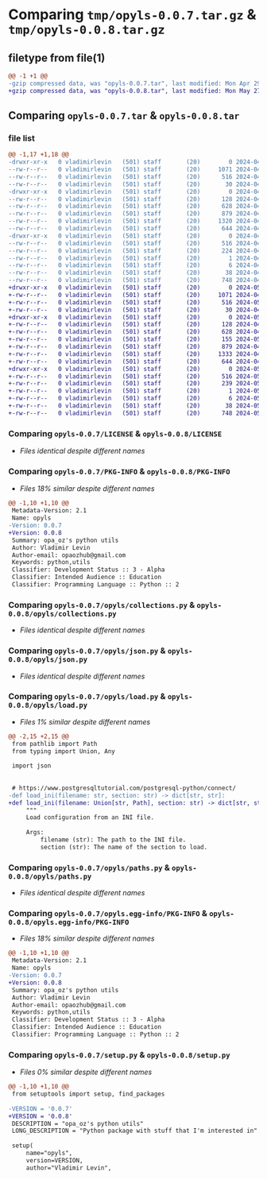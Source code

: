# Comparing `tmp/opyls-0.0.7.tar.gz` & `tmp/opyls-0.0.8.tar.gz`

## filetype from file(1)

```diff
@@ -1 +1 @@
-gzip compressed data, was "opyls-0.0.7.tar", last modified: Mon Apr 29 06:49:59 2024, max compression
+gzip compressed data, was "opyls-0.0.8.tar", last modified: Mon May 27 01:02:32 2024, max compression
```

## Comparing `opyls-0.0.7.tar` & `opyls-0.0.8.tar`

### file list

```diff
@@ -1,17 +1,18 @@
-drwxr-xr-x   0 vladimirlevin   (501) staff       (20)        0 2024-04-29 06:49:59.150560 opyls-0.0.7/
--rw-r--r--   0 vladimirlevin   (501) staff       (20)     1071 2024-04-29 04:55:51.000000 opyls-0.0.7/LICENSE
--rw-r--r--   0 vladimirlevin   (501) staff       (20)      516 2024-04-29 06:49:59.150327 opyls-0.0.7/PKG-INFO
--rw-r--r--   0 vladimirlevin   (501) staff       (20)       30 2024-04-29 04:55:51.000000 opyls-0.0.7/README.md
-drwxr-xr-x   0 vladimirlevin   (501) staff       (20)        0 2024-04-29 06:49:59.149630 opyls-0.0.7/opyls/
--rw-r--r--   0 vladimirlevin   (501) staff       (20)      128 2024-04-29 06:47:35.000000 opyls-0.0.7/opyls/__init__.py
--rw-r--r--   0 vladimirlevin   (501) staff       (20)      628 2024-04-29 06:49:17.000000 opyls-0.0.7/opyls/collections.py
--rw-r--r--   0 vladimirlevin   (501) staff       (20)      879 2024-04-29 06:16:46.000000 opyls-0.0.7/opyls/json.py
--rw-r--r--   0 vladimirlevin   (501) staff       (20)     1320 2024-04-29 06:15:12.000000 opyls-0.0.7/opyls/load.py
--rw-r--r--   0 vladimirlevin   (501) staff       (20)      644 2024-04-29 06:15:06.000000 opyls-0.0.7/opyls/paths.py
-drwxr-xr-x   0 vladimirlevin   (501) staff       (20)        0 2024-04-29 06:49:59.150091 opyls-0.0.7/opyls.egg-info/
--rw-r--r--   0 vladimirlevin   (501) staff       (20)      516 2024-04-29 06:49:59.000000 opyls-0.0.7/opyls.egg-info/PKG-INFO
--rw-r--r--   0 vladimirlevin   (501) staff       (20)      224 2024-04-29 06:49:59.000000 opyls-0.0.7/opyls.egg-info/SOURCES.txt
--rw-r--r--   0 vladimirlevin   (501) staff       (20)        1 2024-04-29 06:49:59.000000 opyls-0.0.7/opyls.egg-info/dependency_links.txt
--rw-r--r--   0 vladimirlevin   (501) staff       (20)        6 2024-04-29 06:49:59.000000 opyls-0.0.7/opyls.egg-info/top_level.txt
--rw-r--r--   0 vladimirlevin   (501) staff       (20)       38 2024-04-29 06:49:59.150603 opyls-0.0.7/setup.cfg
--rw-r--r--   0 vladimirlevin   (501) staff       (20)      748 2024-04-29 06:49:56.000000 opyls-0.0.7/setup.py
+drwxr-xr-x   0 vladimirlevin   (501) staff       (20)        0 2024-05-27 01:02:32.620200 opyls-0.0.8/
+-rw-r--r--   0 vladimirlevin   (501) staff       (20)     1071 2024-04-29 04:55:51.000000 opyls-0.0.8/LICENSE
+-rw-r--r--   0 vladimirlevin   (501) staff       (20)      516 2024-05-27 01:02:32.619963 opyls-0.0.8/PKG-INFO
+-rw-r--r--   0 vladimirlevin   (501) staff       (20)       30 2024-04-29 04:55:51.000000 opyls-0.0.8/README.md
+drwxr-xr-x   0 vladimirlevin   (501) staff       (20)        0 2024-05-27 01:02:32.618354 opyls-0.0.8/opyls/
+-rw-r--r--   0 vladimirlevin   (501) staff       (20)      128 2024-04-29 06:47:35.000000 opyls-0.0.8/opyls/__init__.py
+-rw-r--r--   0 vladimirlevin   (501) staff       (20)      628 2024-04-29 06:49:17.000000 opyls-0.0.8/opyls/collections.py
+-rw-r--r--   0 vladimirlevin   (501) staff       (20)      155 2024-05-27 00:59:36.000000 opyls-0.0.8/opyls/dates.py
+-rw-r--r--   0 vladimirlevin   (501) staff       (20)      879 2024-04-29 06:16:46.000000 opyls-0.0.8/opyls/json.py
+-rw-r--r--   0 vladimirlevin   (501) staff       (20)     1333 2024-04-29 07:04:07.000000 opyls-0.0.8/opyls/load.py
+-rw-r--r--   0 vladimirlevin   (501) staff       (20)      644 2024-04-29 06:15:06.000000 opyls-0.0.8/opyls/paths.py
+drwxr-xr-x   0 vladimirlevin   (501) staff       (20)        0 2024-05-27 01:02:32.619685 opyls-0.0.8/opyls.egg-info/
+-rw-r--r--   0 vladimirlevin   (501) staff       (20)      516 2024-05-27 01:02:32.000000 opyls-0.0.8/opyls.egg-info/PKG-INFO
+-rw-r--r--   0 vladimirlevin   (501) staff       (20)      239 2024-05-27 01:02:32.000000 opyls-0.0.8/opyls.egg-info/SOURCES.txt
+-rw-r--r--   0 vladimirlevin   (501) staff       (20)        1 2024-05-27 01:02:32.000000 opyls-0.0.8/opyls.egg-info/dependency_links.txt
+-rw-r--r--   0 vladimirlevin   (501) staff       (20)        6 2024-05-27 01:02:32.000000 opyls-0.0.8/opyls.egg-info/top_level.txt
+-rw-r--r--   0 vladimirlevin   (501) staff       (20)       38 2024-05-27 01:02:32.620244 opyls-0.0.8/setup.cfg
+-rw-r--r--   0 vladimirlevin   (501) staff       (20)      748 2024-05-27 01:01:47.000000 opyls-0.0.8/setup.py
```

### Comparing `opyls-0.0.7/LICENSE` & `opyls-0.0.8/LICENSE`

 * *Files identical despite different names*

### Comparing `opyls-0.0.7/PKG-INFO` & `opyls-0.0.8/PKG-INFO`

 * *Files 18% similar despite different names*

```diff
@@ -1,10 +1,10 @@
 Metadata-Version: 2.1
 Name: opyls
-Version: 0.0.7
+Version: 0.0.8
 Summary: opa_oz's python utils
 Author: Vladimir Levin
 Author-email: opaozhub@gmail.com
 Keywords: python,utils
 Classifier: Development Status :: 3 - Alpha
 Classifier: Intended Audience :: Education
 Classifier: Programming Language :: Python :: 2
```

### Comparing `opyls-0.0.7/opyls/collections.py` & `opyls-0.0.8/opyls/collections.py`

 * *Files identical despite different names*

### Comparing `opyls-0.0.7/opyls/json.py` & `opyls-0.0.8/opyls/json.py`

 * *Files identical despite different names*

### Comparing `opyls-0.0.7/opyls/load.py` & `opyls-0.0.8/opyls/load.py`

 * *Files 1% similar despite different names*

```diff
@@ -2,15 +2,15 @@
 from pathlib import Path
 from typing import Union, Any
 
 import json
 
 
 # https://www.postgresqltutorial.com/postgresql-python/connect/
-def load_ini(filename: str, section: str) -> dict[str, str]:
+def load_ini(filename: Union[str, Path], section: str) -> dict[str, str]:
     """
     Load configuration from an INI file.
 
     Args:
         filename (str): The path to the INI file.
         section (str): The name of the section to load.
```

### Comparing `opyls-0.0.7/opyls/paths.py` & `opyls-0.0.8/opyls/paths.py`

 * *Files identical despite different names*

### Comparing `opyls-0.0.7/opyls.egg-info/PKG-INFO` & `opyls-0.0.8/opyls.egg-info/PKG-INFO`

 * *Files 18% similar despite different names*

```diff
@@ -1,10 +1,10 @@
 Metadata-Version: 2.1
 Name: opyls
-Version: 0.0.7
+Version: 0.0.8
 Summary: opa_oz's python utils
 Author: Vladimir Levin
 Author-email: opaozhub@gmail.com
 Keywords: python,utils
 Classifier: Development Status :: 3 - Alpha
 Classifier: Intended Audience :: Education
 Classifier: Programming Language :: Python :: 2
```

### Comparing `opyls-0.0.7/setup.py` & `opyls-0.0.8/setup.py`

 * *Files 0% similar despite different names*

```diff
@@ -1,10 +1,10 @@
 from setuptools import setup, find_packages
 
-VERSION = '0.0.7'
+VERSION = '0.0.8'
 DESCRIPTION = "opa_oz's python utils"
 LONG_DESCRIPTION = "Python package with stuff that I'm interested in"
 
 setup(
     name="opyls",
     version=VERSION,
     author="Vladimir Levin",
```

